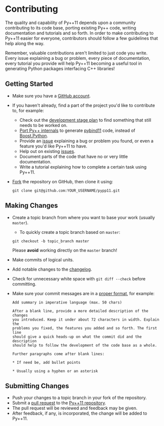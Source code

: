 # Contributing

The quality and capability of Py++11 depends upon a community contributing to
its code base, porting existing Py++ code, writing documentation and tutorials
and so forth. In order to make contributing to Py++11 easier for everyone,
contributors should follow a few guidelines that help along the way.

Remember, valuable contributions aren't limited to just code you write. Every
issue explaining a bug or problem, every piece of documentation, every tutorial
you provide will help Py++11 becoming a useful tool in generating Python
packages interfacing C++ libraries!

## Getting Started

* Make sure you have a [GitHub account][github_account].
* If you haven't already, find a part of the project you'd like to contribute
  to, for example:
	* Check out the [development stage plan][development_stages] to find
	  something that still needs to be worked on.
	* [Port Py++ internals][port_pypp] to generate [pybind11] code, instead of
	  [Boost.Python][boost_python].
	* Provide an [issue][issues] explaining a bug or problem you found, or even
	  a feature you'd like Py++11 to have.
	* Help out on existing [issues][issues].
	* Document parts of the code that have no or very little documentation.
	* Write a tutorial explaining how to complete a certain task using Py++11.
* [Fork][fork_help] the repository on GitHub, then clone it using:

	```
	git clone git@github.com:YOUR_USERNAME/pypp11.git
	```

## Making Changes

* Create a topic branch from where you want to base your work (usually
  `master`).
	* To quickly create a topic branch based on `master`:

	```
	git checkout -b topic_branch master
	```

	Please **avoid** working directly on the `master` branch!
* Make commits of logical units.
* Add notable changes to the [changelog].
* Check for unnecessary white space with `git diff --check` before committing.
* Make sure your commit messages are in a [proper format][commit_message], for
  example:

	```
	Add summary in imperative language (max. 50 chars)

	After a blank line, provide a more detailed description of the changes
	you introduced. Keep it under about 72 characters in width. Explain the
	problems you fixed, the features you added and so forth. The first line
	should give a quick heads-up on what the commit did and the description
	should help to follow the development of the code base as a whole.

	Further paragraphs come after blank lines:

	* If need be, add bullet points

	* Usually using a hyphen or an asterisk
	```

## Submitting Changes

* Push your changes to a topic branch in your fork of the repository.
* Submit a [pull request][pull_request] to the [Py++11 repository][pypp11].
* The pull request will be reviewed and feedback may be given.
* After feedback, if any, is incorporated, the change will be added to Py++11.

<!-- References -->
[boost_python]: http://www.boost.org/doc/libs/1_60_0/libs/python/doc/html/index.html "Boost.Python"
[changelog]: https://github.com/IAmRarios/pypp11/blob/master/CHANGELOG.md "Py++11 Changelog"
[commit_message]: http://tbaggery.com/2008/04/19/a-note-about-git-commit-messages.html "Proper Commit Messages"
[development_stages]: https://github.com/IAmRarios/pypp11/blob/master/dev_tools/development_stages.md "Development Stages"
[fork_help]: https://help.github.com/articles/fork-a-repo/ "Fork a Repository"
[github_account]: https://github.com/signup/free "GitHub Sign Up"
[issues]: https://github.com/IAmRarios/pypp11/issues "Py++11 issues"
[port_pypp]: https://github.com/IAmRarios/pypp11/blob/master/dev_tools/port_to_pybind11.md "Port Py++ to pybind11"
[pull_request]: https://help.github.com/articles/creating-a-pull-request/ "Creating a Pull Request"
[pybind11]: http://pybind11.readthedocs.org/en/latest/index.html "pybind11"
[pypp11]: https://github.com/IAmRarios/pypp11 "Py++11 Repository"
